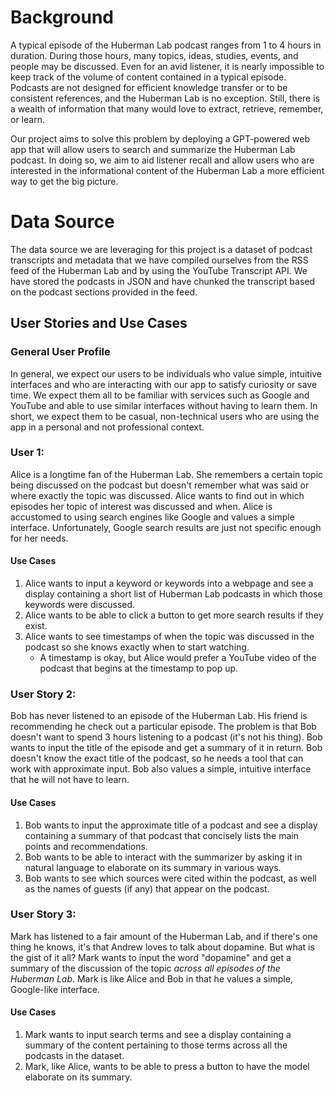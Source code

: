 # Background

A typical episode of the Huberman Lab podcast ranges from 1 to 4 hours in duration. During those hours, many topics, ideas, studies, events, and people may be discussed. Even for an avid listener, it is nearly impossible to keep track of the volume of content contained in a typical episode. Podcasts are not designed for efficient knowledge transfer or to be consistent references, and the Huberman Lab is no exception. Still, there is a wealth of information that many would love to extract, retrieve, remember, or learn.

Our project aims to solve this problem by deploying a GPT-powered web app that will allow users to search and summarize the Huberman Lab podcast. In doing so, we aim to aid listener recall and allow users who are interested in the informational content of the Huberman Lab a more efficient way to get the big picture.

# Data Source

The data source we are leveraging for this project is a dataset of podcast transcripts and metadata that we have compiled ourselves from the RSS feed of the Huberman Lab and by using the YouTube Transcript API. We have stored the podcasts in JSON and have chunked the transcript based on the podcast sections provided in the feed.

## User Stories and Use Cases

### General User Profile

In general, we expect our users to be individuals who value simple, intuitive interfaces and who are interacting with our app to satisfy curiosity or save time. We expect them all to be familiar with services such as Google and YouTube and able to use similar interfaces without having to learn them. In short, we expect them to be casual, non-technical users who are using the app in a personal and not professional context.

### User 1:

Alice is a longtime fan of the Huberman Lab. She remembers a certain topic being discussed on the podcast but doesn't remember what was said or where exactly the topic was discussed. Alice wants to find out in which episodes her topic of interest was discussed and when. Alice is accustomed to using search engines like Google and values a simple interface. Unfortunately, Google search results are just not specific enough for her needs.

#### Use Cases
1. Alice wants to input a keyword or keywords into a webpage and see a display containing a short list of Huberman Lab podcasts in which those keywords were discussed.
2. Alice wants to be able to click a button to get more search results if they exist.
3. Alice wants to see timestamps of when the topic was discussed in the podcast so she knows exactly when to start watching. 
   + A timestamp is okay, but Alice would prefer a YouTube video of the podcast that begins at the timestamp to pop up.

### User Story 2:

Bob has never listened to an episode of the Huberman Lab. His friend is recommending he check out a particular episode. The problem is that Bob doesn't want to spend 3 hours listening to a podcast (it's not his thing). Bob wants to input the title of the episode and get a summary of it in return. Bob doesn't know the exact title of the podcast, so he needs a tool that can work with approximate input. Bob also values a simple, intuitive interface that he will not have to learn. 

#### Use Cases
1. Bob wants to input the approximate title of a podcast and see a display containing a summary of that podcast that concisely lists the main points and recommendations.
2. Bob wants to be able to interact with the summarizer by asking it in natural language to elaborate on its summary in various ways.
3. Bob wants to see which sources were cited within the podcast, as well as the names of guests (if any) that appear on the podcast.

### User Story 3:

Mark has listened to a fair amount of the Huberman Lab, and if there's one thing he knows, it's that Andrew loves to talk about dopamine. But what is the gist of it all? Mark wants to input the word "dopamine" and get a summary of the discussion of the topic *across all episodes of the Huberman Lab*. Mark is like Alice and Bob in that he values a simple, Google-like interface.

#### Use Cases
1. Mark wants to input search terms and see a display containing a summary of the content pertaining to those terms across all the podcasts in the dataset.
2. Mark, like Alice, wants to be able to press a button to have the model elaborate on its summary.
